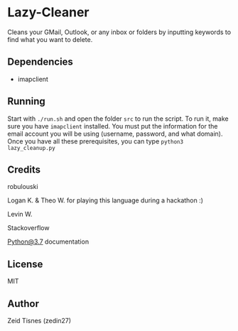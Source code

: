 # Lazy-Cleaner
Cleans your GMail, Outlook, or any inbox or folders by inputting keywords to 
find what you want to delete.

## Dependencies

* imapclient

## Running

Start with `./run.sh` and open the folder `src` to run the script. To run it,
make sure you have `imapclient` installed. You must put the information
for the email account you will be using (username, password, and what domain).
Once you have all these prerequisites, you can type `python3 lazy_cleanup.py`

## Credits

robulouski

Logan K. & Theo W. for playing this language during a hackathon :)

Levin W.

Stackoverflow

Python@3.7 documentation


## License

MIT

## Author

Zeid Tisnes (zedin27)
